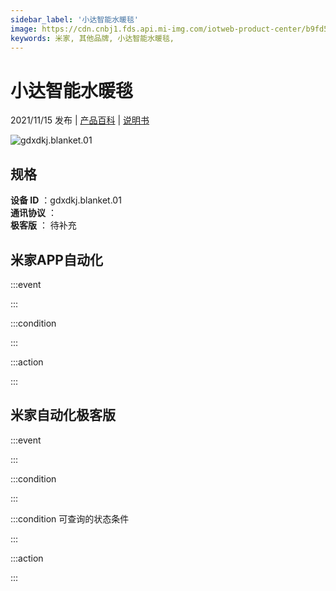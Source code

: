 ```yaml
---
sidebar_label: '小达智能水暖毯'
image: https://cdn.cnbj1.fds.api.mi-img.com/iotweb-product-center/b9fd5f8d4185c4443a17b9fdfa2791a6_1631603708029.png?GalaxyAccessKeyId=AKVGLQWBOVIRQ3XLEW&Expires=9223372036854775807&Signature=KEQ43NKSD665Cj8gKsp0ifnMzzM=
keywords: 米家, 其他品牌, 小达智能水暖毯, 
---
```

# 小达智能水暖毯

2021/11/15 发布 | [产品百科](https://home.mi.com/webapp/content/baike/product/index.html?model=gdxdkj.blanket.01/) | [说明书](https://home.mi.com/views/introduction.html?model=gdxdkj.blanket.01&region=cn)

![gdxdkj.blanket.01](https://cdn.cnbj1.fds.api.mi-img.com/iotweb-product-center/b9fd5f8d4185c4443a17b9fdfa2791a6_1631603708029.png?GalaxyAccessKeyId=AKVGLQWBOVIRQ3XLEW&Expires=9223372036854775807&Signature=KEQ43NKSD665Cj8gKsp0ifnMzzM=)

## 规格  
> 
**设备 ID** ：gdxdkj.blanket.01  
**通讯协议** ：  
**极客版**  ： 待补充 


## 米家APP自动化  

:::event  

:::

:::condition  

:::

:::action   

:::

## 米家自动化极客版  

:::event  

:::

:::condition  

:::

:::condition 可查询的状态条件  

:::

:::action  

:::

        
